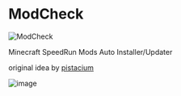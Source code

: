 # ModCheck
![ModCheck](https://cdn.7tv.app/emote/60eefb20119bd109472f7f4b/4x)

Minecraft SpeedRun Mods Auto Installer/Updater

original idea by [pistacium](https://github.com/pistacium/ModCheck)

![image](https://user-images.githubusercontent.com/25276450/164023324-61b40c19-ed0f-4cf2-9722-36dd5f263678.png)
